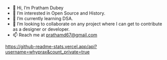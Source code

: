 - 👋 Hi, I’m Pratham Dubey
- 👀 I’m interested in Open Source and History.
- 🌱 I’m currently learning DSA.
- 💞️ I’m looking to collaborate on any project where I can get to contribute as a designer or developer.
- 📫 Reach me at prathamd67@gmail.com

https://github-readme-stats.vercel.app/api?username=whyprax&count_private=true

<!---
whyprax/whyprax is a ✨ special ✨ repository because its `README.md` (this file) appears on your GitHub profile.
You can click the Preview link to take a look at your changes.
--->
